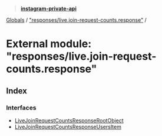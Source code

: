 > **[instagram-private-api](../README.md)**

[Globals](../README.md) / ["responses/live.join-request-counts.response"](_responses_live_join_request_counts_response_.md) /

# External module: "responses/live.join-request-counts.response"

## Index

### Interfaces

* [LiveJoinRequestCountsResponseRootObject](../interfaces/_responses_live_join_request_counts_response_.livejoinrequestcountsresponserootobject.md)
* [LiveJoinRequestCountsResponseUsersItem](../interfaces/_responses_live_join_request_counts_response_.livejoinrequestcountsresponseusersitem.md)